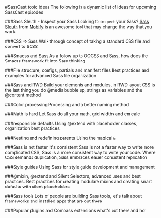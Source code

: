 #SassCast topic ideas
The following is a dynamic list of ideas for upcoming SassCast episodes

###Sass Sleuth - Inspect your Sass
Looking to `inspect` your Sass? [Sass Sleuth](http://goo.gl/LktW0) from [Mobify](http://www.mobify.com/) is an awesome tool that may change the way that you work. 

###CSS => Sass
Walk through concept of taking a standard CSS file and convert to SCSS

###Smacss and Sass
As a follow up to OOCSS and Sass, how does the Smacss framework fit into Sass thinking

###File structure, configs, partials and manifest files
Best practices and examples for advanced Sass file organization

###Sass and RWD
Build your elements and modules, in RWD layout CSS is the last thing you do
@media bubble up, strings as variables and the @content method

###Color processing
Processing and a better naming method

###Math is hard
Let Sass do all your math, grid widths and em calc

###responsible defaults
Using @extend with placeholder classes, organization best practices

###Nesting and redefining parents
Using the magical `&`

###Sass is not faster, it's consistent 
Sass is not a faster way to write more complicated CSS, Sass is a more consistent way to write your code. Where CSS demands duplication, Sass embraces easier consistent replication

###Style guides
Using Sass for style guide development and management

###@mixin, @extend and Silent Selectors, advanced uses and best practices.
Best practices for creating modulare mixins and creating smart defaults with silent placeholders 

###Sass tools 
Lots of people are building Sass tools, let's talk about frameworks and installed apps that are out there 

###Popular plugins and Compass extensions 
what's out there and hot